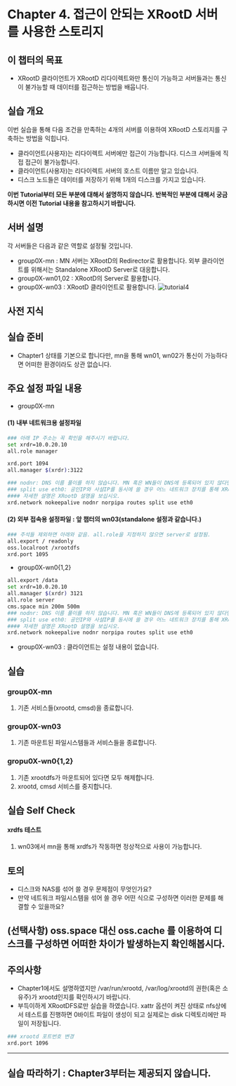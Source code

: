 # Chapter 4. 접근이 안되는 XRootD 서버를 사용한 스토리지 


## 이 챕터의 목표
   * XRootD 클라이언트가 XRootD 리다이렉트와만 통신이 가능하고 서버들과는 통신이 불가능할 때 데이터를 접근하는 방법을 배웁니다.

## 실습 개요
이번 실습을 통해 다음 조건을 만족하는 4개의 서버를 이용하여 XRootD 스토리지를 구축하는 방법을 익힙니다. 
   * 클라이언트(사용자)는 리다이렉트 서버에만 접근이 가능합니다. 디스크 서버들에 직접 접근이 불가능합니다.       
   * 클라이언트(사용자)는 리다이렉트 서버의 호스트 이름만 알고 있습니다.
   * 디스크 노드들은 데이터를 저장하기 위해 1개의 디스크를 가지고 있습니다.

**이번 Tutorial부터 모든 부분에 대해서 설명하지 않습니다. 반복적인 부분에 대해서 궁금하시면 이전 Tutorial 내용을 참고하시기 바랍니다.**

## 서버 설명
각 서버들은 다음과 같은 역할로 설정될 것입니다.
   *  group0X-mn : MN 서버는 XRootD의 Redirector로 활용합니다. 외부 클라이언트를 위해서는 Standalone XRootD Server로 대응합니다.
   *  group0X-wn01,02 : XRootD의 Server로 활용합니다.
   *  group0X-wn03 : XRootD 클라이언트로 활용합니다.
![tutorial4](https://user-images.githubusercontent.com/4969463/62031449-5ec34b00-b222-11e9-8e70-ea07fbaf8418.png)

## 사전 지식

## 실습 준비
   * Chapter1 상태를 기본으로 합니다만, mn을 통해 wn01, wn02가 통신이 가능하다면 어떠한 환경이라도 상관 없습니다.
   
## 주요 설정 파일 내용
   * group0X-mn 
#### (1) 내부 네트워크용 설정파일
```bash
### 아래 IP 주소는 꼭 확인을 해주시기 바랍니다.
set xrdr=10.0.20.10  
all.role manager

xrd.port 1094
all.manager $(xrdr):3122

### nodnr: DNS 이름 풀이를 하지 않습니다. MN 혹은 WN들이 DNS에 등록되어 있지 않다면 반드시 nodnr를 지정해야 합니다.
### split use eth0: 공인IP와 사설IP를 동시에 쓸 경우 어느 네트워크 장치를 통해 XRootD 서비스를 실행할지를 선택해야 합니다.
#### 자세한 설명은 XRootD 설명을 보십시오. 
xrd.network nokeepalive nodnr norpipa routes split use eth0 
```
#### (2) 외부 접속용 설정파일 : 앞 챕터의 wn03(standalone 설정과 같습니다.)
```bash
### 주석들 제외하면 아래와 같음. all.role을 지정하지 않으면 server로 설정됨.
all.export / readonly
oss.localroot /xrootdfs
xrd.port 1095  
```

   * group0X-wn0{1,2}
```bash
all.export /data 
set xrdr=10.0.20.10
all.manager $(xrdr) 3121
all.role server
cms.space min 200m 500m
### nodnr: DNS 이름 풀이를 하지 않습니다. MN 혹은 WN들이 DNS에 등록되어 있지 않다면 반드시 nodnr를 지정해야 합니다.
### split use eth0: 공인IP와 사설IP를 동시에 쓸 경우 어느 네트워크 장치를 통해 XRootD 서비스를 실행할지를 선택해야 합니다.
#### 자세한 설명은 XRootD 설명을 보십시오. 
xrd.network nokeepalive nodnr norpipa routes split use eth0 

```
* group0X-wn03 : 클라이언트는 설정 내용이 없습니다.

## 실습 

### group0X-mn
1. 기존 서비스들(xrootd, cmsd)을 종료합니다. 


### group0X-wn03 
1. 기존 마운트된 파일시스템들과 서비스들을 종료합니다.


### gropu0X-wn0{1,2}
1. 기존 xrootdfs가 마운트되어 있다면 모두 해제합니다.
1. xrootd, cmsd 서비스를 중지합니다.


## 실습 Self Check


#### xrdfs 테스트
1. wn03에서 mn을 통해 xrdfs가 작동하면 정상적으로 사용이 가능합니다.


## 토의
   * 디스크와 NAS를 섞어 쓸 경우 문제점이 무엇인가요?
   * 만약 네트워크 파일시스템을 섞어 쓸 경우 어떤 식으로 구성하면 이러한 문제를 해결할 수 있을까요? 
   
## (선택사항) oss.space 대신 oss.cache 를 이용하여 디스크를 구성하면 어떠한 차이가 발생하는지 확인해봅시다.
   
## 주의사항
   * Chapter1에서도 설명하였지만 /var/run/xrootd, /var/log/xrootd의 권한(혹은 소유주)가 xrootd인지를 확인하시기 바랍니다.
   * 부득이하게 XRootDFS로만 실습을 하였습니다. xattr 옵션이 켜진 상태로 nfs상에서 테스트를 진행하면 0바이트 파일이 생성이 되고 실제로는 disk 디렉토리에만 파일이 저장됩니다.

```bash
### xrootd 포트번호 변경
xrd.port 1096
```
 
------------
## 실습 따라하기 : Chapter3부터는 제공되지 않습니다.
